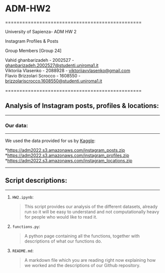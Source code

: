 # ADM-HW2

================================================

University of Sapienza- ADM HW 2 

Instagram Profiles & Posts 

Group Members [Group 24]

Vahid ghanbarizadeh - 2002527 - ghanbarizadeh.2002527@studenti.uniroma1.it  
Viktoriia Vlasenko - 2088928 - viktoriiavvlasenko@gmail.com  
Flavio Brizzolari Scrocco - 1608550 - brizzolariscrocco.1608550@studenti.uniroma1.it

================================================

## Analysis of Instagram posts, profiles & locations:

------------------------------------------------

### Our data:

--------------------------------------------------

We used the data provided for us by [Kaggle](https://www.kaggle.com/datasets/shmalex/instagram-dataset?select=instagram_profiles.csv):

*<https://adm2022.s3.amazonaws.com/instagram_posts.zip>
*<https://adm2022.s3.amazonaws.com/instagram_profiles.zip>
*<https://adm2022.s3.amazonaws.com/instagram_locations.zip>

-----------------------------------------------------

## Script descriptions:

---------------------------------------------------

1. `HW2.ipynb`:
    >This script provides our analysis of the different datasets, already run so it will be easy to understand and not computationally heavy for people who would like to read it.
2. `functions.py`:
    >A python page containing all the functions, together with descriptions of what our functions do.
3. `README.md`:
    > A markdown file which you are reading right now explaining how we worked and the descriptions of our Github repository.
    